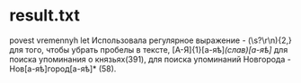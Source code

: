 # result.txt
povest vremennyh let 
Использовала регулярное выражение - (\s?\r\n){2,} для того, чтобы убрать пробелы в тексте, [А-Я]{1}[a-яѣ]*(слав)[a-яѣ]* для поиска упоминания о князьях(391), для поиска упоминаний Новгорода - Нов[a-яѣ]город[a-яѣ]* (58).
